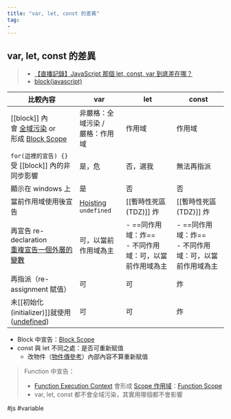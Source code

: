 ```yaml
---
title: "var, let, const 的差異"
tag: 
- 
---
```


##  var, let, const 的差異
>- [【直播記錄】JavaScript 那個 let, const, var 到底差在哪？](https://www.youtube.com/watch?v=FGdKdn_CnWo)
>- [block(javascript)](https://developer.mozilla.org/en-US/docs/Web/JavaScript/Reference/Statements/block)

|比較內容|var|let|const|
|-|-|-|-|
|[[block]] 內<br>會 [全域污染](全域污染.md) or<br> 形成 [Block Scope](Block%20Scope.md)|非嚴格：全域污染 /<br> 嚴格：作用域|作用域|作用域|
|`for(這裡的宣告) {}` 受 [[block]] 內的非同步影響|是，危|否，選我|無法再指派|
|顯示在 windows 上 |是|否|否|
|當前作用域使用後宣告 |[Hoisting](Hoisting.md) `undefined`|[[暫時性死區(TDZ)]] 炸|[[暫時性死區(TDZ)]] 炸|
|再宣告 re-declaration<br>[重複宣告一個外層的變數](重複宣告一個外層的變數.md)|可，以當前作用域為主|- ==同作用域：炸==<br>- 不同作用域：可，以當前作用域為主|- ==同作用域：炸==<br>- 不同作用域：可，以當前作用域為主|
|再指派（re-assignment 賦值）|可|可|炸|
|未[[初始化(initializer)]]就使用([undefined](undefined.md))|可|可|炸|

- Block 中宣告：[Block Scope](Block%20Scope.md)
- const 與 let 不同之處：是否可重新賦值
	- 改物件（[物件傳參考](物件傳參考.md)）內部內容不算重新賦值

> Function 中宣告：
>- [Function Execution Context](Function%20Execution%20Context.md) 會形成 [Scope 作用域](Scope%20作用域.md)：[Function Scope](Function%20Scope.md)
>- var, let, const 都不會全域污染，其實用哪個都不會影響


#js #variable

  

